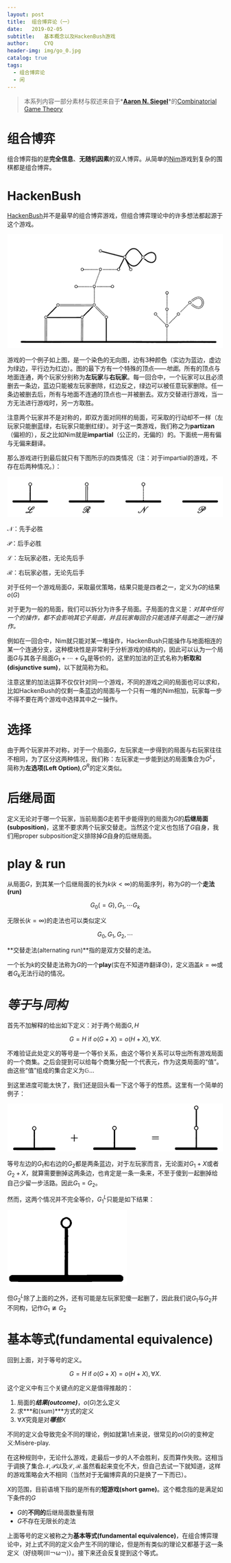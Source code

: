 ```yaml
---
layout: post
title:  组合博弈论（一）
date:   2019-02-05
subtitle:   基本概念以及HackenBush游戏
author:     CYQ
header-img: img/go_0.jpg
catalog: true
tags:
  - 组合博弈论
  - 闲
---
```

> 本系列内容一部分素材与叙述来自于*[**Aaron N. Siegel**](https://bookstore.ams.org/authors@AuthorsSearch=Siegel%2C%20Aaron)*的[Combinatorial Game Theory](https://bookstore.ams.org/gsm-146/)

# 组合博弈

组合博弈指的是**完全信息**、**无随机因素**的双人博弈。从简单的[Nim](https://en.wikipedia.org/wiki/Nim)游戏到复杂的围棋都是组合博弈。
# HackenBush
[HackenBush](https://en.wikipedia.org/wiki/Hackenbush)并不是最早的组合博弈游戏，但组合博弈理论中的许多想法都起源于这个游戏。

![](/img/hb_0.png)

游戏的一个例子如上图，是一个染色的无向图，边有3种颜色（实边为蓝边，虚边为绿边，平行边为红边）。图的最下方有一个特殊的顶点——*地面*。所有的顶点与地面连通，两个玩家分别称为**左玩家**与**右玩家**。每一回合中，一个玩家可以且必须删去一条边，蓝边只能被左玩家删除，红边反之，绿边可以被任意玩家删除。任一条边被删去后，所有与地面不连通的顶点也一并被删去。双方交替进行游戏，当一方无法进行游戏时，另一方取胜。

注意两个玩家并不是对称的，即双方面对同样的局面，可采取的行动却不一样（左玩家只能删蓝绿，右玩家只能删红绿）。对于这一类游戏，我们称之为**partizan**（偏袒的），反之比如Nim就是**impartial**（公正的，无偏的）的。下面统一用有偏与无偏来翻译。

那么游戏进行到最后就只有下图所示的四类情况（注：对于impartial的游戏，不存在后两种情况。）：

![](/img/hb_1.png)

$\mathscr{N}​$：先手必胜

$\mathscr{P}​$：后手必胜

$\mathscr{L}$：左玩家必胜，无论先后手

$\mathscr{R}$：右玩家必胜，无论先后手

对于任何一个游戏局面$G$，采取最优策略，结果只能是四者之一，定义为$G$的结果$o(G)$

对于更为一般的局面，我们可以拆分为许多子局面。子局面的含义是：*对其中任何一个的操作，都不会影响其它子局面，并且玩家每回合只能选择子局面之一进行操作。*

例如在一回合中，Nim就只能对某一堆操作，HackenBush只能操作与地面相连的某一个连通分支，这种模块性是非常利于分析游戏的结构的，因此可以认为一个局面$G$与其各子局面$G_1+\cdots+G_k$是等价的，这里的加法的正式名称为**析取和(disjunctive sum)**，以下就简称为和。

注意这里的加法运算不仅仅针对同一个游戏，不同的游戏之间的局面也可以求和，比如HackenBush的仅剩一条蓝边的局面与一个只有一堆的Nim相加，玩家每一步不得不要在两个游戏中选择其中之一操作。

# 选择
由于两个玩家并不对称，对于一个局面$G$，左玩家走一步得到的局面与右玩家往往不相同，为了区分这两种情况，我们称：左玩家走一步能到达的局面集合为$G^L$，简称为**左选项(Left Option)**,$G^R$的定义类似。

# 后继局面

定义无论对于哪一个玩家，当前局面$G$走若干步能得到的局面为$G$的**后继局面(subposition)**，这里不要求两个玩家交替走。当然这个定义也包括了$G$自身，我们用proper subposition定义排除掉$G$自身的后继局面。

# play & run

从局面$G$，到其某一个后继局面的长为$k(k<\infty)$的局面序列，称为$G$的一个**走法(run)**

$$
G_0(=G),G_1,\cdots G_k
$$

无限长$(k=\infty)$的走法也可以类似定义

$$
G_0,G_1,G_2,\cdots
$$

**交替走法(alternating run)**指的是双方交替的走法。

一个长为$k$的交替走法称为$G$的一个**play**(实在不知道咋翻译😓)，定义涵盖$k=\infty$或者$G_k$无法行动的情况。

# *等于*与*同构*

首先不加解释的给出如下定义：对于两个局面$G,H​$

$$G=H \text{ if } o(G+X) = o(H+X), \forall X.$$

不难验证此处定义的等号是一个等价关系，由这个等价关系可以导出所有游戏局面的一个商集。之后会提到可以给每个商集分配一个代表元，作为这类局面的“值”。由这些“值”组成的集合定义为$\mathbb{G}$...

到这里进度可能太快了，我们还是回头看一下这个等于的性质。这里有一个简单的例子：

![](/img/hb_2.png)

等号左边的$G_1$和右边的$G_2$都是两条蓝边，对于左玩家而言，无论面对$G_1+X$或者$G_2+X$，就算需要删掉这两条边，也肯定是一条一条来，不至于傻到一起删掉给自己少留一步活路。因此$G_1=G_2$。

然而，这两个情况并不完全等价，$G_1^L$只能是如下结果：

![](/img/hb_3.png)

但$G_2^L$除了上面的之外，还有可能是左玩家犯傻一起删了，因此我们说$G_1$与$G_2$并不同构，记作$G_1\ncong G_2$

# 基本等式(fundamental equivalence)

回到上面，对于等号的定义。

$$G=H \text{ if } o(G+X) = o(H+X), \forall X.$$

这个定义中有三个关键点的定义是值得推敲的：

1. 局面的***结果(outcome)***，$o(G)$怎么定义
2. 求***和(sum)***方式的定义
3. $\forall X$究竟是对***哪些***$X$

不同的定义会导致完全不同的理论，例如就第1点来说，很常见的$o(G)$的变种定义:Misère-play.

在这种规则中，无论什么游戏，走最后一步的人不会胜利，反而算作失败。这相当于调换了集合$\mathscr{N},\mathscr{P}$以及$\mathscr{L},\mathscr{R}$.虽然看起来变化不大，但自己去试一下就知道，这样的游戏策略会大不相同（当然对于无偏博弈真的只是换了一下而已）。

$X$的范围，目前语境下指的是所有的**短游戏(short game)**。这个概念指的是满足如下条件的$G$

- $G$的**不同的**后继局面数量有限
- $G$不存在无限长的走法

上面等号的定义被称之为**基本等式(fundamental equivalence)**，在组合博弈理论中，对上式不同的定义会产生不同的理论，但是所有类似的理论又都基于这一条定义（好绕啊(lll￢ω￢)）。接下来还会反复提到这个等式。



